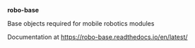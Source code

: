 **robo-base**


Base objects required for mobile robotics modules


Documentation at https://robo-base.readthedocs.io/en/latest/




